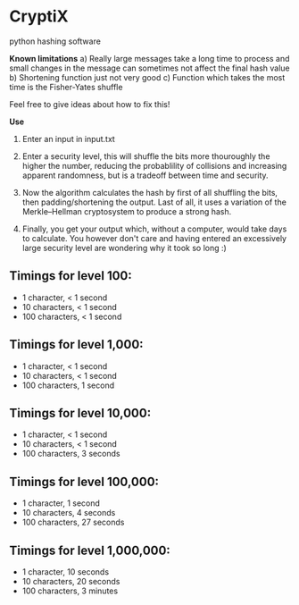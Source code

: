 # CryptiX
python hashing software


**Known limitations**
a) Really large messages take a long time to process and small changes in the message can sometimes not affect the final hash value
b) Shortening function just not very good
c) Function which takes the most time is the Fisher-Yates shuffle

Feel free to give ideas about how to fix this!


**Use**

1) Enter an input in input.txt
   
3) Enter a security level, this will shuffle the bits more thouroughly the higher the number, reducing the probablility of collisions and increasing apparent randomness, but is a tradeoff between time and security.
   
4) Now the algorithm calculates the hash by first of all shuffling the bits, then padding/shortening the output. Last of all, it uses a variation of the Merkle–Hellman cryptosystem to produce a strong hash. 

5) Finally, you get your output which, without a computer, would take days to calculate. You however don't care and having entered an excessively large security level are wondering why it took so long :)

Timings for level 100:
 - 
 - 1 character, < 1 second
 - 10 characters, < 1 second
 - 100 characters, < 1 second

Timings for level 1,000:
-
 - 1 character, < 1 second
 - 10 characters, < 1 second
 - 100 characters, 1 second

Timings for level 10,000:
-
 - 1 character, < 1 second
 - 10 characters, < 1 second
 - 100 characters, 3 seconds

Timings for level 100,000:
-
 - 1 character, 1 second
 - 10 characters, 4 seconds
 - 100 characters, 27 seconds

Timings for level 1,000,000:
-
 - 1 character, 10 seconds
 - 10 characters, 20 seconds
 - 100 characters, 3 minutes




